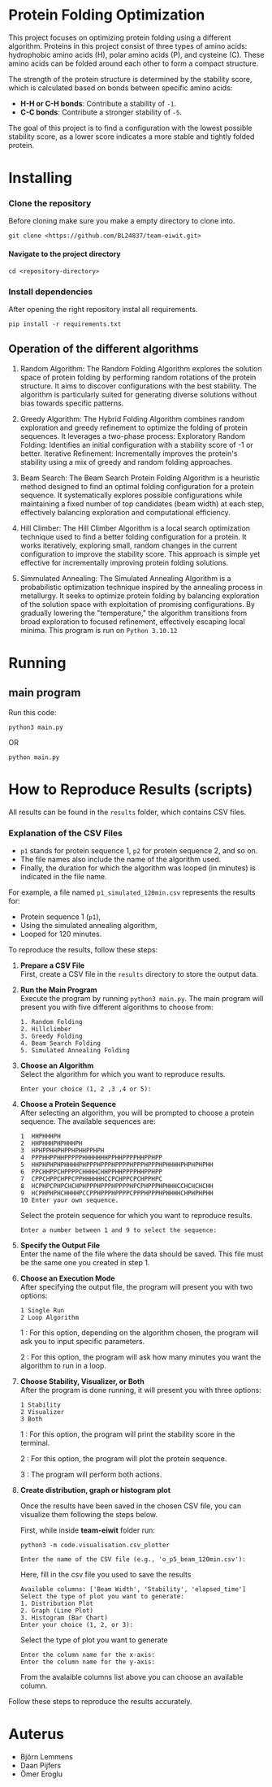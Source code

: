 # Protein Folding Optimization

This project focuses on optimizing protein folding using a different algorithm. Proteins in this project consist of three types of amino acids: hydrophobic amino acids (H), polar amino acids (P), and cysteine (C). These amino acids can be folded around each other to form a compact structure.

The strength of the protein structure is determined by the stability score, which is calculated based on bonds between specific amino acids:
- **H-H or C-H bonds**: Contribute a stability of `-1`.
- **C-C bonds**: Contribute a stronger stability of `-5`.

The goal of this project is to find a configuration with the lowest possible stability score, as a lower score indicates a more stable and tightly folded protein.


# Installing

### Clone the repository
Before cloning make sure you make a empty directory to clone into.
```
git clone <https://github.com/BL24837/team-eiwit.git>
```

#### Navigate to the project directory
```
cd <repository-directory>
```

### Install dependencies
After opening the right repository instal all requirements.
```
pip install -r requirements.txt
```

## Operation of the different algorithms

1. Random Algorithm:
The Random Folding Algorithm explores the solution space of protein folding by performing random rotations of the protein structure. It aims to discover configurations with the best stability. The algorithm is particularly suited for generating diverse solutions without bias towards specific patterns.

2. Greedy Algorithm:
The Hybrid Folding Algorithm combines random exploration and greedy refinement to optimize the folding of protein sequences. It leverages a two-phase process:
Exploratory Random Folding: Identifies an initial configuration with a stability score of -1 or better.
Iterative Refinement: Incrementally improves the protein's stability using a mix of greedy and random folding approaches.

3. Beam Search:
The Beam Search Protein Folding Algorithm is a heuristic method designed to find an optimal folding configuration for a protein sequence. It systematically explores possible configurations while maintaining a fixed number of top candidates (beam width) at each step, effectively balancing exploration and computational efficiency.

4. Hill Climber:
The Hill Climber Algorithm is a local search optimization technique used to find a better folding configuration for a protein. It works iteratively, exploring small, random changes in the current configuration to improve the stability score. This approach is simple yet effective for incrementally improving protein folding solutions.

5. Simmulated Annealing:
The Simulated Annealing Algorithm is a probabilistic optimization technique inspired by the annealing process in metallurgy. It seeks to optimize protein folding by balancing exploration of the solution space with exploitation of promising configurations. By gradually lowering the "temperature," the algorithm transitions from broad exploration to focused refinement, effectively escaping local minima.
This program is run on ```Python 3.10.12```

# Running

## main program
Run this code:
```
python3 main.py
```
OR
```
python main.py
```

# How to Reproduce Results (scripts)

All results can be found in the `results` folder, which contains CSV files. 

### Explanation of the CSV Files
- `p1` stands for protein sequence 1, `p2` for protein sequence 2, and so on.
- The file names also include the name of the algorithm used.
- Finally, the duration for which the algorithm was looped (in minutes) is indicated in the file name.

For example, a file named `p1_simulated_120min.csv` represents the results for:
- Protein sequence 1 (`p1`),
- Using the simulated annealing algorithm,
- Looped for 120 minutes.


To reproduce the results, follow these steps:

1. **Prepare a CSV File**  
   First, create a CSV file in the `results` directory to store the output data.

2. **Run the Main Program**  
   Execute the program by running `python3 main.py`. The main program will present you with five different algorithms to choose from:

   ```
   1. Random Folding
   2. Hillclimber
   3. Greedy Folding
   4. Beam Search Folding
   5. Simulated Annealing Folding
   ```

3. **Choose an Algorithm**  
   Select the algorithm for which you want to reproduce results.
   ```
   Enter your choice (1, 2 ,3 ,4 or 5):
   ```


4. **Choose a Protein Sequence**  
   After selecting an algorithm, you will be prompted to choose a protein sequence. The available sequences are:
   
   ```
   1  HHPHHHPH
   2  HHPHHHPHPHHHPH
   3  HPHPPHHPHPPHPHHPPHPH
   4  PPPHHPPHHPPPPPHHHHHHHPPHHPPPPHHPPHPP
   5  HHPHPHPHPHHHHPHPPPHPPPHPPPPHPPPHPPPHPHHHHPHPHPHPHH
   6  PPCHHPPCHPPPPCHHHHCHHPPHHPPPPHHPPHPP
   7  CPPCHPPCHPPCPPHHHHHHCCPCHPPCPCHPPHPC
   8  HCPHPCPHPCHCHPHPPPHPPPHPPPPHPCPHPPPHPHHHCCHCHCHCHH
   9  HCPHPHPHCHHHHPCCPPHPPPHPPPPCPPPHPPPHPHHHHCHPHPHPHH
   10 Enter your own sequence.
   ```

   Select the protein sequence for which you want to reproduce results.
   
   ```
   Enter a number between 1 and 9 to select the sequence:
   ```

5. **Specify the Output File**  
   Enter the name of the file where the data should be saved. This file must be the same one you created in step 1.

6. **Choose an Execution Mode**  
   After specifying the output file, the program will present you with two options:
   
   ```
   1 Single Run
   2 Loop Algorithm
   ```

    1 : For this option, depending on the algorithm chosen, the program will ask you to input specific parameters.
    
    2 : For this option, the program will ask how many minutes you want the algorithm to run in a loop.

7. **Choose Stability, Visualizer, or Both**  
   After the program is done running, it will present you with three options:
   
   ```
   1 Stability
   2 Visualizer
   3 Both 
   ```

    1 : For this option, the program will print the stability score in the terminal.

    2 : For this option, the program will plot the protein sequence.

    3 : The program will perform both actions.

8. **Create distribution, graph or histogram plot**   

   Once the results have been saved in the chosen CSV file, you can visualize them following the steps below.

   First, while inside **team-eiwit** folder run:
   ```
   python3 -m code.visualisation.csv_plotter
   ```

   ```
   Enter the name of the CSV file (e.g., 'o_p5_beam_120min.csv'):
   ```
   Here, fill in the csv file you used to save the results

   ```
   Available columns: ['Beam Width', 'Stability', 'elapsed_time']
   Select the type of plot you want to generate:
   1. Distribution Plot
   2. Graph (Line Plot)
   3. Histogram (Bar Chart)
   Enter your choice (1, 2, or 3):
   ```
   Select the type of plot you want to generate
   ```
   Enter the column name for the x-axis:
   Enter the column name for the y-axis:
   ```
   From the avalaible columns list above you can choose an available column.


Follow these steps to reproduce the results accurately.


# Auterus
- Björn Lemmens
- Daan Pijfers
- Ömer Eroglu 
